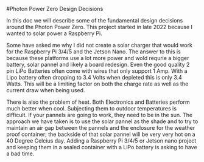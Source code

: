#Photon Power Zero Design Decisions

In this doc we will describe some of the fundamental design decisions around the Photon Power Zero. This project started in late 2022 because I wanted to solar power a Raspberry Pi.

Some have asked me why I did not create a solar charger that would work for the Raspberry Pi 3/4/5 and the Jetson Nano. The answer to this is because these platforms use a lot more power and wold requrie a bigger battery, solar pannel and likely a board redesign. Even the good quality 2 pin LiPo Batteries often come with wires that only support 1 Amp. With a Lipo battery often dropping to 3.4 Volts when depleted this is only 3.4 Watts. This will be a limiting factor on both the charge rate as well as the current draw when being used. 

There is also the problem of heat. Both Electronics and Batteries perform much better when cool. Subjecting them to outdoor temperatures is difficult. If your pannels are going to work, they need to be in the sun. The approach we have taken is to use the solar pannel as the shade and to try to maintain an air gap between the pannels and the enclosure for the weather proof container; the backside of that solar pannel will be very very hot on a 40 Degree Celcius day. Adding a Raspberry Pi 3/4/5 or Jetson nano project and keeping them in a sealed container with a LiPo battery is asking to have a bad time. 
